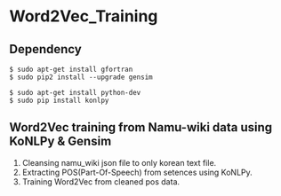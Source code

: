 # Word2Vec_Training

## Dependency
```
$ sudo apt-get install gfortran
$ sudo pip2 install --upgrade gensim

$ sudo apt-get install python-dev
$ sudo pip install konlpy
```
## Word2Vec training from Namu-wiki data using KoNLPy & Gensim

1. Cleansing namu_wiki json file to only korean text file.
2. Extracting POS(Part-Of-Speech) from setences using KoNLPy.
3. Training Word2Vec from cleaned pos data.
